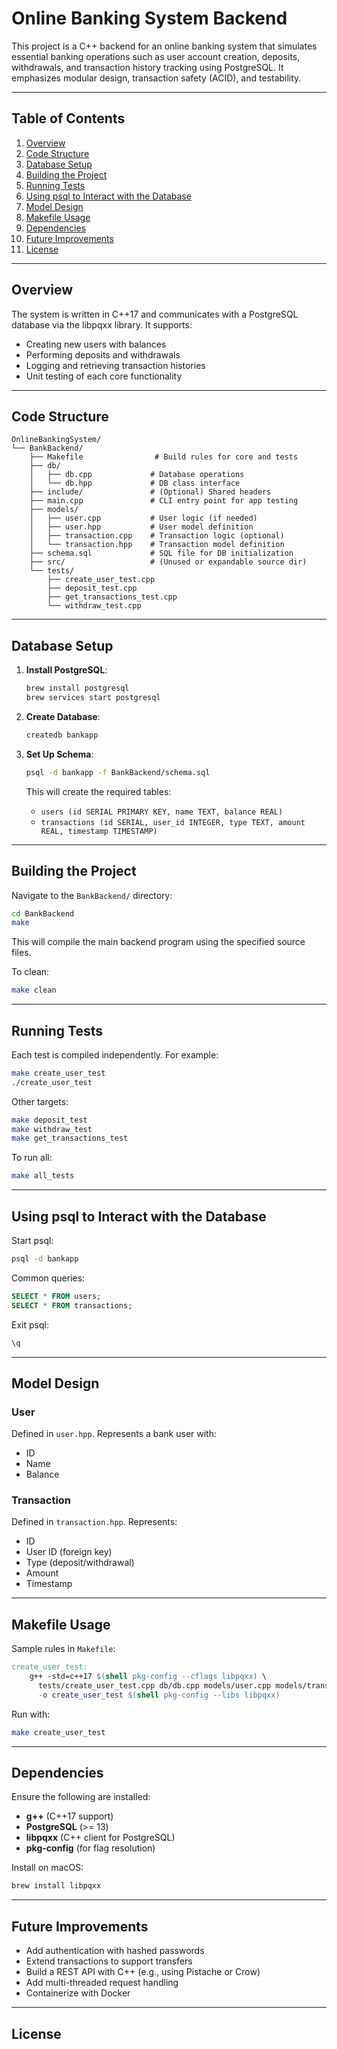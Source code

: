 # Online Banking System Backend

This project is a C++ backend for an online banking system that simulates essential banking operations such as user account creation, deposits, withdrawals, and transaction history tracking using PostgreSQL. It emphasizes modular design, transaction safety (ACID), and testability.

---

## Table of Contents

1. [Overview](#overview)
2. [Code Structure](#code-structure)
3. [Database Setup](#database-setup)
4. [Building the Project](#building-the-project)
5. [Running Tests](#running-tests)
6. [Using psql to Interact with the Database](#using-psql-to-interact-with-the-database)
7. [Model Design](#model-design)
8. [Makefile Usage](#makefile-usage)
9. [Dependencies](#dependencies)
10. [Future Improvements](#future-improvements)
11. [License](#license)

---

## Overview

The system is written in C++17 and communicates with a PostgreSQL database via the libpqxx library. It supports:

- Creating new users with balances
- Performing deposits and withdrawals
- Logging and retrieving transaction histories
- Unit testing of each core functionality

---

## Code Structure

```
OnlineBankingSystem/
└── BankBackend/
    ├── Makefile                # Build rules for core and tests
    ├── db/
    │   ├── db.cpp             # Database operations
    │   └── db.hpp             # DB class interface
    ├── include/               # (Optional) Shared headers
    ├── main.cpp               # CLI entry point for app testing
    ├── models/
    │   ├── user.cpp           # User logic (if needed)
    │   ├── user.hpp           # User model definition
    │   ├── transaction.cpp    # Transaction logic (optional)
    │   └── transaction.hpp    # Transaction model definition
    ├── schema.sql             # SQL file for DB initialization
    ├── src/                   # (Unused or expandable source dir)
    └── tests/
        ├── create_user_test.cpp
        ├── deposit_test.cpp
        ├── get_transactions_test.cpp
        └── withdraw_test.cpp
```

---

## Database Setup

1. **Install PostgreSQL**:

   ```bash
   brew install postgresql
   brew services start postgresql
   ```

2. **Create Database**:

   ```bash
   createdb bankapp
   ```

3. **Set Up Schema**:

   ```bash
   psql -d bankapp -f BankBackend/schema.sql
   ```

   This will create the required tables:

   - `users (id SERIAL PRIMARY KEY, name TEXT, balance REAL)`
   - `transactions (id SERIAL, user_id INTEGER, type TEXT, amount REAL, timestamp TIMESTAMP)`

---

## Building the Project

Navigate to the `BankBackend/` directory:

```bash
cd BankBackend
make
```

This will compile the main backend program using the specified source files.

To clean:

```bash
make clean
```

---

## Running Tests

Each test is compiled independently. For example:

```bash
make create_user_test
./create_user_test
```

Other targets:

```bash
make deposit_test
make withdraw_test
make get_transactions_test
```

To run all:

```bash
make all_tests
```

---

## Using psql to Interact with the Database

Start psql:

```bash
psql -d bankapp
```

Common queries:

```sql
SELECT * FROM users;
SELECT * FROM transactions;
```

Exit psql:

```sql
\q
```

---

## Model Design

### User

Defined in `user.hpp`. Represents a bank user with:

- ID
- Name
- Balance

### Transaction

Defined in `transaction.hpp`. Represents:

- ID
- User ID (foreign key)
- Type (deposit/withdrawal)
- Amount
- Timestamp

---

## Makefile Usage

Sample rules in `Makefile`:

```makefile
create_user_test:
	g++ -std=c++17 $(shell pkg-config --cflags libpqxx) \
	  tests/create_user_test.cpp db/db.cpp models/user.cpp models/transaction.cpp \
	  -o create_user_test $(shell pkg-config --libs libpqxx)
```

Run with:

```bash
make create_user_test
```

---

## Dependencies

Ensure the following are installed:

- **g++** (C++17 support)
- **PostgreSQL** (>= 13)
- **libpqxx** (C++ client for PostgreSQL)
- **pkg-config** (for flag resolution)

Install on macOS:

```bash
brew install libpqxx
```

---

## Future Improvements

- Add authentication with hashed passwords
- Extend transactions to support transfers
- Build a REST API with C++ (e.g., using Pistache or Crow)
- Add multi-threaded request handling
- Containerize with Docker

---

## License



